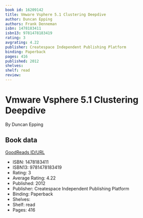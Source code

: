 ```yaml
---
book id: 16209142
title: Vmware Vsphere 5.1 Clustering Deepdive
author: Duncan Epping
authors: Frank Denneman
isbn: 1478183411
isbn13: 9781478183419
rating: 3
avgrating: 4.22
publisher: Createspace Independent Publishing Platform
binding: Paperback
pages: 416
published: 2012
shelves: 
shelf: read
review: 
---
```


# Vmware Vsphere 5.1 Clustering Deepdive

By Duncan Epping

## Book data

[GoodReads ID/URL](https://www.goodreads.com/book/show/16209142)

- ISBN: 1478183411
- ISBN13: 9781478183419
- Rating: 3
- Average Rating: 4.22
- Published: 2012
- Publisher: Createspace Independent Publishing Platform
- Binding: Paperback
- Shelves: 
- Shelf: read
- Pages: 416


